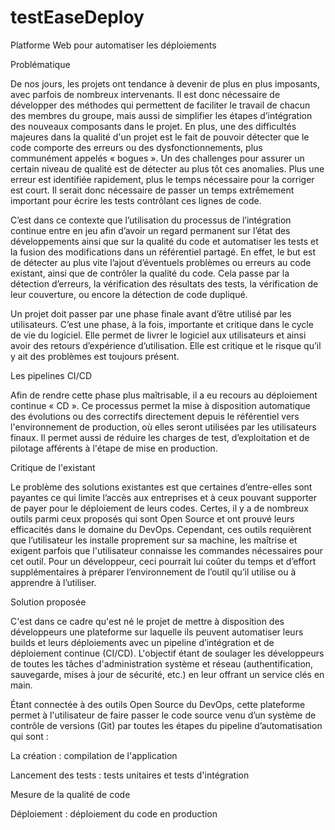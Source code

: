 # testEaseDeploy
Platforme Web pour automatiser les déploiements

Problématique

De nos jours, les projets ont tendance à devenir de plus en plus imposants, avec parfois de nombreux intervenants. Il est donc nécessaire de développer des méthodes qui permettent de faciliter le travail de chacun des membres du groupe, mais aussi de simplifier les étapes d’intégration des nouveaux composants dans le projet.
En plus, une des difficultés majeures dans la qualité d'un projet est le fait de pouvoir détecter que le code comporte des erreurs ou des dysfonctionnements, plus communément appelés « bogues ». 
Un des challenges pour assurer un certain niveau de qualité est de détecter au plus tôt ces anomalies. Plus une erreur est identifiée rapidement, plus le temps nécessaire pour la corriger est court. Il serait donc nécessaire de passer un temps extrêmement important pour écrire les tests contrôlant ces lignes de code.

C’est dans ce contexte que l’utilisation du processus de l’intégration continue entre en jeu afin d’avoir un regard permanent sur l’état des développements ainsi que sur la qualité du code et automatiser les tests et la fusion des modifications dans un référentiel partagé. En effet, le but est de détecter au plus vite l’ajout d’éventuels problèmes ou erreurs au code existant, ainsi que de contrôler la qualité du code. Cela passe par la détection d’erreurs, la vérification des résultats des tests, la vérification de leur couverture, ou encore la détection de code dupliqué. 

Un projet doit passer par une phase finale avant d’être utilisé par les utilisateurs. C’est une phase, à la fois, importante et critique dans le cycle de vie du logiciel. Elle permet de livrer le logiciel aux utilisateurs et ainsi avoir des retours d’expérience d’utilisation. Elle est critique et le risque qu’il y ait des problèmes est toujours présent. 

Les pipelines CI/CD

Afin de rendre cette phase plus maîtrisable, il a eu recours au déploiement continue « CD ». Ce processus permet la mise à disposition automatique des évolutions ou des correctifs directement depuis le référentiel vers l'environnement de production, où elles seront utilisées par les utilisateurs finaux. Il permet aussi de réduire les charges de test, d’exploitation et de pilotage afférents à l'étape de mise en production.

Critique de l'existant

Le problème des solutions existantes est que certaines d’entre-elles sont payantes ce qui limite l’accès aux entreprises et à ceux pouvant supporter de payer pour le déploiement de leurs codes.
Certes, il y a de nombreux outils parmi ceux proposés qui sont Open Source et ont prouvé leurs efficacités dans le domaine du DevOps. Cependant, ces outils requièrent que l’utilisateur les installe proprement sur sa machine, les maîtrise et exigent parfois que l'utilisateur connaisse les commandes nécessaires pour cet outil. 
Pour un développeur, ceci pourrait lui coûter du temps et d’effort supplémentaires à préparer l’environnement de l’outil qu’il utilise ou à apprendre à l’utiliser.

Solution proposée

C'est dans ce cadre qu'est né le projet de mettre à disposition des développeurs une plateforme sur laquelle ils peuvent automatiser leurs builds et leurs déploiements avec un pipeline d’intégration et de déploiement continue (CI/CD).
L'objectif étant de soulager les développeurs de toutes les tâches d'administration système et réseau (authentification, sauvegarde, mises à jour de sécurité, etc.) en leur offrant un service clés en main.

Étant connectée à des outils Open Source du DevOps, cette plateforme permet à l'utilisateur de faire passer le code source venu d’un système de contrôle de versions (Git) par toutes les étapes du pipeline d’automatisation qui sont :

La création : compilation de l'application

Lancement des tests : tests unitaires et tests d'intégration

Mesure de la qualité de code

Déploiement : déploiement du code en production
